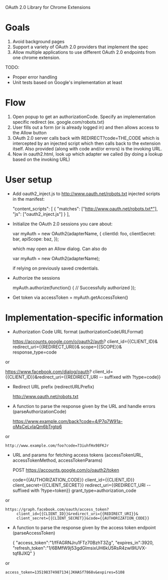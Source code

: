 OAuth 2.0 Library for Chrome Extensions

# Goals

1. Avoid background pages
2. Support a variety of OAuth 2.0 providers that implement the spec
3. Allow multiple applications to use different OAuth 2.0 endpoints from
   one chrome extension.

TODO:
* Proper error handling
* Unit tests based on Google's implementation at least

# Flow

1. Open popup to get an authorizationCode. Specify an implementation
   specific redirect (ex. google.com/robots.txt)
2. User fills out a form (or is already logged in) and then allows
   access to the Allow button
3. OAuth 2.0 server calls back with REDIRECT?code=THE_CODE which is
   intercepted by an injected script which then calls back to the
   extension itself. Also provided (along with code and/or errors) is
   the invoking URL.
4. Now in oauth2.html, look up which adapter we called (by doing a
   lookup based on the invoking URL)

# User setup

* Add oauth2_inject.js to http://www.oauth.net/robots.txt injected
  scripts in the manifest:

    "content_scripts": [
      {
        "matches": ["http://www.oauth.net/robots.txt*"],
        "js": ["oauth2_inject.js"]
      }
    ],

* Initialize the OAuth 2.0 sessions you care about:

    var myAuth = new OAuth2(adapterName, {
      clientId: foo,
      clientSecret: bar,
      apiScope: baz,
    });

  which may open an Allow dialog. Can also do

    var myAuth = new OAuth2(adapterName);

  if relying on previously saved credentials.

* Authorize the sessions

    myAuth.authorize(function() {
      // Successfully authorized
    });

* Get token via accessToken = myAuth.getAccessToken()

# Implementation-specific information

* Authorization Code URL format (authorizationCodeURLFormat)

    https://accounts.google.com/o/oauth2/auth?
      client_id={{CLIENT_ID}&
      redirect_uri={{REDIRECT_URI}}&
      scope={{SCOPE}}&
      response_type=code

or

https://www.facebook.com/dialog/oauth?
     client_id={{CLIENT_ID}}&redirect_uri={{REDIRECT_URI -- suffixed with ?type=code}}

* Redirect URL prefix (redirectURLPrefix)

    http://www.oauth.net/robots.txt

* A function to parse the response given by the URL and handle errors
  (parseAuthorizationCode)

    https://www.example.com/back?code=4/P7q7W91a-oMsCeLvIaQm6bTrgtp6

or

    http://www.example.com/foo?code=73iuhfHx98FKJr


* URL and params for fetching access tokens (accessTokenURL,
  accessTokenMethod, accessTokenParams)

    POST https://accounts.google.com/o/oauth2/token

    code={{AUTHORIZATION_CODE}}
    client_id={{CLIENT_ID}}
    client_secret={{CLIENT_SECRET}}
    redirect_uri={{REDIRECT_URI -- suffixed with ?type=token}}
    grant_type=authorization_code


or

    https://graph.facebook.com/oauth/access_token?
         client_id={{CLIENT_ID}}&redirect_uri={{REDIRECT_URI}}&
         client_secret={{CLIENT_SECRET}}&code={{AUTHORIZATION_CODE}}


* A function to parse the response given by the access token endpoint
  (parseAccessToken)

    {
      "access_token":"1/fFAGRNJru1FTz70BzhT3Zg",
      "expires_in":3920,
      "refresh_token":"1/6BMfW9j53gdGImsixUH6kU5RsR4zwI9lUVX-tqf8JXQ"
    }

or

    access_token=135198374987134|JKHASf7868v&expires=5108
